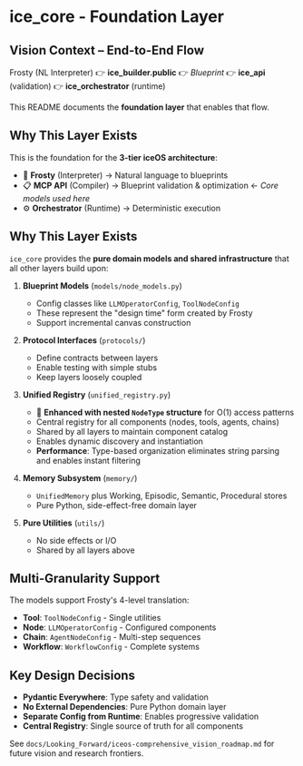 # ice_core - Foundation Layer

## Vision Context – End-to-End Flow

Frosty (NL Interpreter) 👉 **ice_builder.public** 👉 *Blueprint* 👉 **ice_api** (validation) 👉 **ice_orchestrator** (runtime)

This README documents the **foundation layer** that enables that flow.

## Why This Layer Exists

This is the foundation for the **3-tier iceOS architecture**:
- 🧊 **Frosty** (Interpreter) → Natural language to blueprints
- 📋 **MCP API** (Compiler) → Blueprint validation & optimization ← *Core models used here*
- ⚙️ **Orchestrator** (Runtime) → Deterministic execution

## Why This Layer Exists

`ice_core` provides the **pure domain models and shared infrastructure** that all other layers build upon:

1. **Blueprint Models** (`models/node_models.py`)
   - Config classes like `LLMOperatorConfig`, `ToolNodeConfig`
   - These represent the "design time" form created by Frosty
   - Support incremental canvas construction

2. **Protocol Interfaces** (`protocols/`)
   - Define contracts between layers
   - Enable testing with simple stubs
   - Keep layers loosely coupled

3. **Unified Registry** (`unified_registry.py`)
   - 🚀 **Enhanced with nested `NodeType` structure** for O(1) access patterns
   - Central registry for all components (nodes, tools, agents, chains)
   - Shared by all layers to maintain component catalog
   - Enables dynamic discovery and instantiation
   - **Performance**: Type-based organization eliminates string parsing and enables instant filtering

4. **Memory Subsystem** (`memory/`)
   - `UnifiedMemory` plus Working, Episodic, Semantic, Procedural stores
   - Pure Python, side-effect-free domain layer

5. **Pure Utilities** (`utils/`)
   - No side effects or I/O
   - Shared by all layers above

## Multi-Granularity Support

The models support Frosty's 4-level translation:
- **Tool**: `ToolNodeConfig` - Single utilities
- **Node**: `LLMOperatorConfig` - Configured components  
- **Chain**: `AgentNodeConfig` - Multi-step sequences
- **Workflow**: `WorkflowConfig` - Complete systems

## Key Design Decisions

- **Pydantic Everywhere**: Type safety and validation
- **No External Dependencies**: Pure Python domain layer
- **Separate Config from Runtime**: Enables progressive validation
- **Central Registry**: Single source of truth for all components

See `docs/Looking_Forward/iceos-comprehensive_vision_roadmap.md` for future vision and research frontiers. 